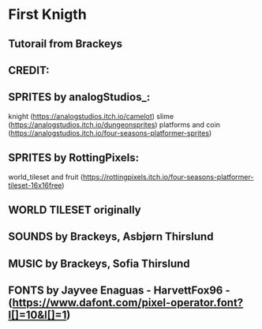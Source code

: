 # First Knigth

## Tutorail from Brackeys

## CREDIT:

## SPRITES by analogStudios_:
knight (https://analogstudios.itch.io/camelot)
slime (https://analogstudios.itch.io/dungeonsprites)
platforms and coin (https://analogstudios.itch.io/four-seasons-platformer-sprites)

## SPRITES by RottingPixels:
world_tileset and fruit (https://rottingpixels.itch.io/four-seasons-platformer-tileset-16x16free)


## WORLD TILESET originally 

## SOUNDS by Brackeys, Asbjørn Thirslund

## MUSIC by Brackeys, Sofia Thirslund

## FONTS by Jayvee Enaguas - HarvettFox96 - (https://www.dafont.com/pixel-operator.font?l[]=10&l[]=1)
